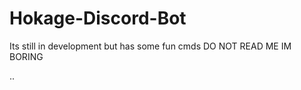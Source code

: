 # Hokage-Discord-Bot
Its still in development but has some fun cmds 
DO NOT READ ME IM BORING



























































































































































..
